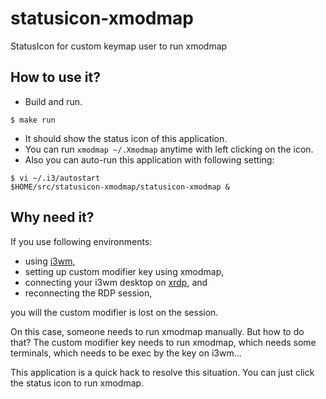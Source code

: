 # statusicon-xmodmap

StatusIcon for custom keymap user to run xmodmap

## How to use it?

* Build and run.

```
$ make run
```

* It should show the status icon of this application.
* You can run `xmodmap ~/.Xmodmap` anytime with left clicking on the icon.
* Also you can auto-run this application with following setting:

```
$ vi ~/.i3/autostart
$HOME/src/statusicon-xmodmap/statusicon-xmodmap &
```

## Why need it?

If you use following environments:

* using [i3wm](https://i3wm.org/),
* setting up custom modifier key using xmodmap,
* connecting your i3wm desktop on [xrdp](https://github.com/neutrinolabs/xrdp), and
* reconnecting the RDP session,

you will the custom modifier is lost on the session.

On this case, someone needs to run xmodmap manually.
But how to do that?
The custom modifier key needs to run xmodmap, which needs some terminals, which needs to be exec by the key on i3wm...

This application is a quick hack to resolve this situation. You can just click the status icon to run xmodmap.
